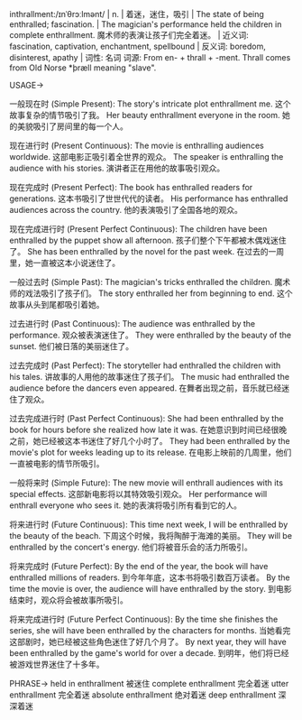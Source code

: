 inthrallment:/ɪnˈθrɔːlmənt/ | n. | 着迷，迷住，吸引 | The state of being enthralled; fascination. |  The magician's performance held the children in complete enthrallment.  魔术师的表演让孩子们完全着迷。 | 近义词: fascination, captivation, enchantment, spellbound | 反义词: boredom, disinterest, apathy | 词性: 名词
词源: From en- + thrall + -ment.  Thrall comes from Old Norse *þræll meaning "slave".


USAGE->

一般现在时 (Simple Present):
The story's intricate plot enthrallment me.  这个故事复杂的情节吸引了我。
Her beauty enthrallment everyone in the room. 她的美貌吸引了房间里的每一个人。

现在进行时 (Present Continuous):
The movie is enthralling audiences worldwide. 这部电影正吸引着全世界的观众。
The speaker is enthralling the audience with his stories. 演讲者正在用他的故事吸引观众。

现在完成时 (Present Perfect):
The book has enthralled readers for generations. 这本书吸引了世世代代的读者。
His performance has enthralled audiences across the country. 他的表演吸引了全国各地的观众。

现在完成进行时 (Present Perfect Continuous):
The children have been enthralled by the puppet show all afternoon. 孩子们整个下午都被木偶戏迷住了。
She has been enthralled by the novel for the past week. 在过去的一周里，她一直被这本小说迷住了。

一般过去时 (Simple Past):
The magician's tricks enthralled the children. 魔术师的戏法吸引了孩子们。
The story enthralled her from beginning to end.  这个故事从头到尾都吸引着她。

过去进行时 (Past Continuous):
The audience was enthralled by the performance. 观众被表演迷住了。
They were enthralled by the beauty of the sunset. 他们被日落的美丽迷住了。

过去完成时 (Past Perfect):
The storyteller had enthralled the children with his tales.  讲故事的人用他的故事迷住了孩子们。
The music had enthralled the audience before the dancers even appeared.  在舞者出现之前，音乐就已经迷住了观众。


过去完成进行时 (Past Perfect Continuous):
She had been enthralled by the book for hours before she realized how late it was.  在她意识到时间已经很晚之前，她已经被这本书迷住了好几个小时了。
They had been enthralled by the movie's plot for weeks leading up to its release.  在电影上映前的几周里，他们一直被电影的情节所吸引。

一般将来时 (Simple Future):
The new movie will enthrall audiences with its special effects. 这部新电影将以其特效吸引观众。
Her performance will enthrall everyone who sees it. 她的表演将吸引所有看到它的人。

将来进行时 (Future Continuous):
This time next week, I will be enthralled by the beauty of the beach. 下周这个时候，我将陶醉于海滩的美丽。
They will be enthralled by the concert's energy. 他们将被音乐会的活力所吸引。

将来完成时 (Future Perfect):
By the end of the year, the book will have enthralled millions of readers. 到今年年底，这本书将吸引数百万读者。
By the time the movie is over, the audience will have enthralled by the story.  到电影结束时，观众将会被故事所吸引。

将来完成进行时 (Future Perfect Continuous):
By the time she finishes the series, she will have been enthralled by the characters for months. 当她看完这部剧时，她已经被这些角色迷住了好几个月了。
By next year, they will have been enthralled by the game's world for over a decade.  到明年，他们将已经被游戏世界迷住了十多年。


PHRASE->
held in enthrallment  被迷住
complete enthrallment 完全着迷
utter enthrallment  完全着迷
absolute enthrallment 绝对着迷
deep enthrallment 深深着迷
